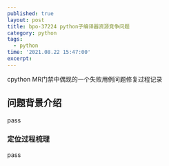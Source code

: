 ```yaml
---
published: true
layout: post
title: bpo-37224 python子编译器资源竞争问题 
category: python 
tags:
  - python 
time: '2021.08.22 15:47:00'
excerpt:
---
```

cpython MR门禁中偶现的一个失败用例问题修复过程记录 

<!--more-->

## 问题背景介绍 

pass

### 定位过程梳理

pass
